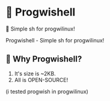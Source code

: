 # 🐧 Progwishell
🐧 Simple sh for progwilinux!

Progwishell - Simple sh for progwilinux!

## 🤷 Why Progwishell?
1. It's size is ~2KB.
2. All is OPEN-SOURCE!

(i tested progwish in progwilinux)
